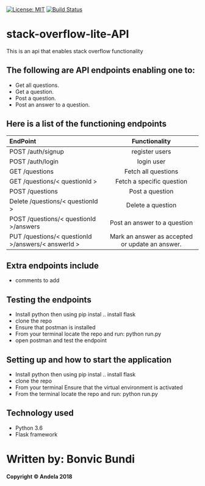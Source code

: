 [![License: MIT](https://img.shields.io/badge/License-MIT-yellow.svg)](https://opensource.org/licenses/MIT)  [![Build Status](https://travis-ci.org/b0nbon1/stack-overflow-lite-API.svg?branch=develop)](https://travis-ci.org/b0nbon1/stack-overflow-lite-API)

# stack-overflow-lite-API

This is an api that enables stack overflow functionality
## The following are API endpoints enabling one to: 
- Get all questions.
- Get a question.
- Post a question.
- Post an answer to a question.

## Here is a list of the functioning endpoints

| EndPoint                              | Functionality                    |
| :---                                  |     :---:                        |   
| POST /auth/signup                     | register users       |  
| POST /auth/login | login user         |  
| GET /questions                        | Fetch all questions           |  
| GET /questions/< questionId >           | Fetch a specific question       |  
| POST /questions                       | Post a question                 | 
| Delete /questions/< questionId >               | Delete a question              | 
| POST /questions/< questionId >/answers              | Post an answer to a question             |  
| PUT /questions/< questionId >/answers/< answerId >               | Mark an answer as accepted or update an answer.|  
  
## Extra endpoints include 
* comments to add

## Testing the endpoints

* Install python then using pip instal .. install flask
* clone the repo
* Ensure that postman is installed
* From your terminal locate the repo and run: python run.py
* open postman and test the endpoint

## Setting up and how to start the application

* Install python then using pip instal .. install flask
* clone the repo
* From your terminal Ensure that the virtual environment is activated
* From the terminal locate the repo and run: python run.py

## Technology used

* Python 3.6
* Flask framework 

# Written by: Bonvic Bundi
#### Copyright © Andela 2018 

